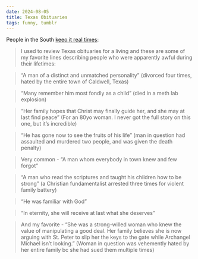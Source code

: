 ```yaml
---
date: 2024-08-05
title: Texas Obituaries
tags: funny, tumblr
---
```


People in the South [keeo it real times](https://hamletthedane.tumblr.com/post/740066648383422465/okay-i-used-to-review-texas-obituaries-for-a):

> I used to review Texas obituaries for a living and these are some of my favorite lines describing people who were apparently awful during their lifetimes:

> “A man of a distinct and unmatched personality” (divorced four times, hated by the entire town of Caldwell, Texas)

> “Many remember him most fondly as a child” (died in a meth lab explosion)

> “Her family hopes that Christ may finally guide her, and she may at last find peace” (For an 80yo woman. I never got the full story on this one, but it’s incredible)

> “He has gone now to see the fruits of his life” (man in question had assaulted and murdered two people, and was given the death penalty)

> Very common - “A man whom everybody in town knew and few forgot”

> “A man who read the scriptures and taught his children how to be strong” (a Christian fundamentalist arrested three times for violent family battery)

> “He was familiar with God”

> “In eternity, she will receive at last what she deserves”

> And my favorite - “She was a strong-willed woman who knew the value of manipulating a good deal. Her family believes she is now arguing with St. Peter to slip her the keys to the gate while Archangel Michael isn’t looking.” (Woman in question was vehemently hated by her entire family bc she had sued them multiple times)
